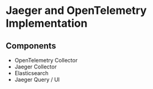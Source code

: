 # Jaeger and OpenTelemetry Implementation

## Components
* OpenTelemetry Collector
* Jaeger Collector
* Elasticsearch
* Jaeger Query / UI

